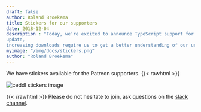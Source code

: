```yaml
---
draft: false
author: Roland Broekema
title: Stickers for our supporters
date: 2018-12-04
description : "Today, we’re excited to announce TypeScript support for ceddl polyfill via release 0.9.9. Also in this
update,
increasing downloads require us to get a better understanding of our users."
myimage: "/img/docs/stickers.png"
author: "Roland Broekema"
---
```


We have stickers available for the Patreon supporters.
{{< rawhtml >}}
<p><img src="/img/docs/stickers.png" alt="ceddl stickers image"></p>
{{< /rawhtml >}}
Please do not hesitate to join, ask questions on
the <a href="https://join.slack.com/t/ceddl/shared_invite/enQtNDgzMTMxMDg1NTA2LTU1OGNkNGI5ZTkyYmIxYzNlZjUwOTQzNTA2YzBjN2QzZjFmNjhhZGJjY2VlYmUwNTkzYjkwYjZmMGRkZGY1NjU" title="Join our slack chanel"><span>
slack channel</span></a>.

